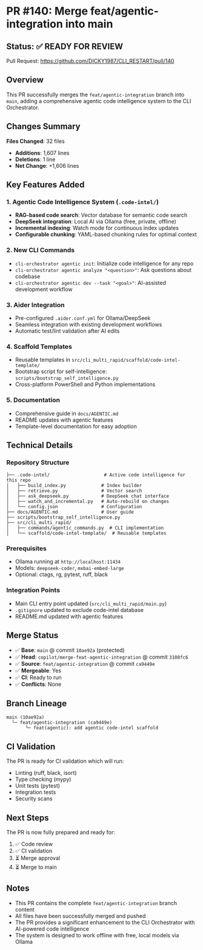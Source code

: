 # PR #140: Merge feat/agentic-integration into main

## Status: ✅ READY FOR REVIEW

Pull Request: https://github.com/DICKY1987/CLI_RESTART/pull/140

## Overview

This PR successfully merges the `feat/agentic-integration` branch into `main`, adding a comprehensive agentic code intelligence system to the CLI Orchestrator.

## Changes Summary

**Files Changed**: 32 files
- **Additions**: 1,607 lines
- **Deletions**: 1 line
- **Net Change**: +1,606 lines

## Key Features Added

### 1. Agentic Code Intelligence System (`.code-intel/`)
- **RAG-based code search**: Vector database for semantic code search
- **DeepSeek integration**: Local AI via Ollama (free, private, offline)
- **Incremental indexing**: Watch mode for continuous index updates
- **Configurable chunking**: YAML-based chunking rules for optimal context

### 2. New CLI Commands
- `cli-orchestrator agentic init`: Initialize code intelligence for any repo
- `cli-orchestrator agentic analyze "<question>"`: Ask questions about codebase
- `cli-orchestrator agentic dev --task "<goal>"`: AI-assisted development workflow

### 3. Aider Integration
- Pre-configured `.aider.conf.yml` for Ollama/DeepSeek
- Seamless integration with existing development workflows
- Automatic test/lint validation after AI edits

### 4. Scaffold Templates
- Reusable templates in `src/cli_multi_rapid/scaffold/code-intel-template/`
- Bootstrap script for self-intelligence: `scripts/bootstrap_self_intelligence.py`
- Cross-platform PowerShell and Python implementations

### 5. Documentation
- Comprehensive guide in `docs/AGENTIC.md`
- README updates with agentic features
- Template-level documentation for easy adoption

## Technical Details

### Repository Structure
```
├── .code-intel/                    # Active code intelligence for this repo
│   ├── build_index.py             # Index builder
│   ├── retrieve.py                # Vector search
│   ├── ask_deepseek.py            # DeepSeek chat interface
│   ├── watch_and_incremental.py   # Auto-rebuild on changes
│   └── config.json                # Configuration
├── docs/AGENTIC.md                # User guide
├── scripts/bootstrap_self_intelligence.py
├── src/cli_multi_rapid/
│   ├── commands/agentic_commands.py  # CLI implementation
│   └── scaffold/code-intel-template/  # Reusable templates
```

### Prerequisites
- Ollama running at `http://localhost:11434`
- Models: `deepseek-coder`, `mxbai-embed-large`
- Optional: ctags, rg, pytest, ruff, black

### Integration Points
- Main CLI entry point updated (`src/cli_multi_rapid/main.py`)
- `.gitignore` updated to exclude code-intel database
- README.md updated with agentic features

## Merge Status

- ✅ **Base**: `main` @ commit `10ae92a` (protected)
- ✅ **Head**: `copilot/merge-feat-agentic-integration` @ commit `3108fc6`
- ✅ **Source**: `feat/agentic-integration` @ commit `ca9449e`
- ✅ **Mergeable**: Yes
- ✅ **CI**: Ready to run
- ✅ **Conflicts**: None

## Branch Lineage

```
main (10ae92a)
  └─ feat/agentic-integration (ca9449e)
       └─ feat(agentic): add agentic code-intel scaffold
```

## CI Validation

The PR is ready for CI validation which will run:
- Linting (ruff, black, isort)
- Type checking (mypy)
- Unit tests (pytest)
- Integration tests
- Security scans

## Next Steps

The PR is now fully prepared and ready for:
1. ✅ Code review
2. ✅ CI validation
3. ⏳ Merge approval
4. ⏳ Merge to main

## Notes

- This PR contains the complete `feat/agentic-integration` branch content
- All files have been successfully merged and pushed
- The PR provides a significant enhancement to the CLI Orchestrator with AI-powered code intelligence
- The system is designed to work offline with free, local models via Ollama
